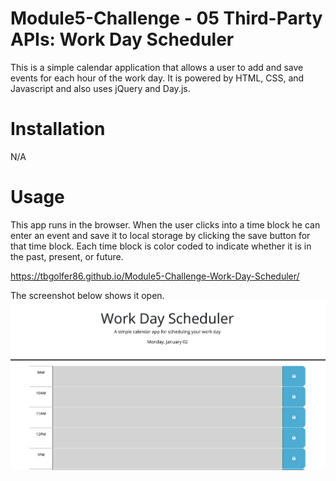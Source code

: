 # Module5-Challenge - 05 Third-Party APIs: Work Day Scheduler

This is a simple calendar application that allows a user to add and save events for each hour of the work day. It is powered by HTML, CSS, and Javascript and also uses jQuery and Day.js. 

# Installation

N/A

# Usage

This app runs in the browser. When the user clicks into a time block he can enter an event and save it to local storage by clicking the save button for that time block. Each time block is color coded to indicate whether it is in the past, present, or future. 

https://tbgolfer86.github.io/Module5-Challenge-Work-Day-Scheduler/

The screenshot below shows it open.
![alt text](Screenshot%202023-01-02%20at%204.27.25%20PM.png)
